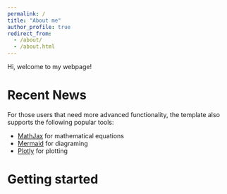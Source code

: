 ```yaml
---
permalink: /
title: "About me"
author_profile: true
redirect_from: 
  - /about/
  - /about.html
---
```


Hi, welcome to my webpage!

Recent News
======
For those users that need more advanced functionality, the template also supports the following popular tools:
- [MathJax](https://www.mathjax.org/) for mathematical equations
- [Mermaid](https://mermaid.js.org/) for diagraming
- [Plotly](https://plotly.com/javascript/) for plotting

Getting started
======
